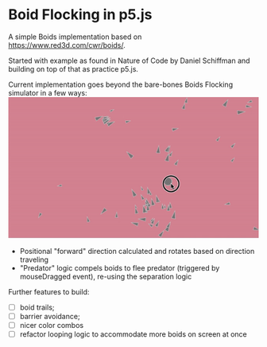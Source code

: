 # Boid Flocking in p5.js

A simple Boids implementation based on https://www.red3d.com/cwr/boids/.

Started with example as found in Nature of Code by Daniel Schiffman and building on top of that as practice p5.js.

Current implementation goes beyond the bare-bones Boids Flocking simulator in a few ways: ![Current](https://github.com/dengel29/p5-flocking/blob/master/flocking-predator.gif)

* Positional "forward" direction calculated and rotates based on direction traveling
* "Predator" logic compels boids to flee predator (triggered by mouseDragged event), re-using the separation logic

Further features to build:
* [ ] boid trails;
* [ ] barrier avoidance;
* [ ] nicer color combos
* [ ] refactor looping logic to accommodate more boids on screen at once
